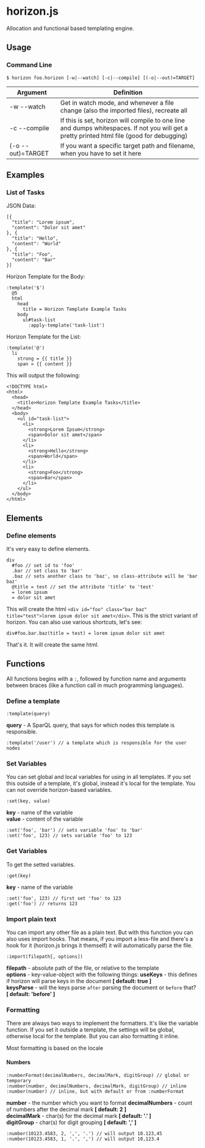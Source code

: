 horizon.js
============

Allocation and functional based templating engine.

## Usage

### Command Line

    $ horizon foo.horizon [-w|--watch] [-c|--compile] [(-o|--out)=TARGET]

Argument            |Definition
--------------------|----------
-w --watch       |Get in watch mode, and whenever a file change (also the imported files), recreate all
-c --compile     |If this is set, horizon will compile to one line and dumps whitespaces. If not you will get a pretty printed html file (good for debugging)
(-o --out)=TARGET|If you want a specific target path and filename, when you have to set it here


## Examples

### List of Tasks
JSON Data:

    [{
      "title": "Lorem ipsum",
      "content": "Dolor sit amet"
    }, {
      "title": "Hello",
      "content": "World"
    }, {
      "title": "Foo",
      "content": "Bar"
    }]

Horizon Template for the Body:

    :template('$')
      @5
      html
        head
          title = Horizon Template Example Tasks
        body
          ul#task-list
            :apply-template('task-list')

Horizon Template for the List:

    :template('@')
      li
        strong = {{ title }}
        span = {{ content }}
        
This will output the following:

    <!DOCTYPE html>
    <html>
      <head>
        <title>Horizon Template Example Tasks</title>
      </head>
      <body>
        <ul id="task-list">
          <li>
            <strong>Lorem Ipsum</strong>
            <span>Dolor sit amet</span>
          </li>
          <li>
            <strong>Hello</strong>
            <span>World</span>
          </li>
          <li>
            <strong>Foo</strong>
            <span>Bar</span>
          </li>
        </ul>
      </body>
    </html>

## Elements

### Define elements
It's very easy to define elements.

    div
      #foo // set id to 'foo'
      .bar // set class to 'bar'
      .baz // sets another class to 'baz', so class-attribute will be 'bar baz'
      @title = test // set the attribute 'title' to 'test'
      = lorem ipsum
      = dolor sit amet
      
This will create the html `<div id="foo" class="bar baz" title="test">lorem ipsum dolor sit amet</div>`. This is the strict variant of horizon. You can also use various shortcuts, let's see:

    div#foo.bar.baz(title = test) = lorem ipsum dolor sit amet

That's it. It will create the same html.

## Functions
All functions begins with a `:`, followed by function name and arguments between braces (like a function call in much programming languages).

### Define a template

    :template(query)

**query** - A SparQL query, that says for which nodes this template is responsible.

    :template('/user') // a template which is responsible for the user nodes

### Set Variables
You can set global and local variables for using in all templates. If you set this outside of a template, it's global, instead it's local for the template. You can not override horizon-based variables.

    :set(key, value)

**key** - name of the variable  
**value** - content of the variable

    :set('foo', 'bar') // sets variable 'foo' to 'bar'
    :set('foo', 123) // sets variable 'foo' to 123


### Get Variables
To get the setted variables.

    :get(key)

**key** - name of the variable

    :set('foo', 123) // first set 'foo' to 123
    :get('foo') // returns 123


### Import plain text
You can import any other file as a plain text. But with this function you can also uses import hooks. That means, if you import a less-file and there's a hook for it (horizon.js brings it themself) it will automatically parse the file.

    :import(filepath[, options])

**filepath** - absolute path of the file, or relative to the template  
**options** - key-value-object with the following things:
  **useKeys** - this defines if horizon will parse keys in the document **[ default: true ]**  
  **keysParse** - will the keys parse `after` parsing the document or `before` that? **[ default: 'before' ]**


### Formatting

There are always two ways to implement the formatters. It's like the variable function. If you set it outside a template, the settings will be global, otherwise local for the template. But you can also formatting it inline.

Most formatting is based on the locale

#### Numbers

    :numberFormat(decimalNumbers, decimalMark, digitGroup) // global or temporary
    :number(number, decimalNumbers, decimalMark, digitGroup) // inline
    :number(number) // inline, but with default or from :numberFormat

**number** - the number which you want to format
**decimalNumbers** - count of numbers after the decimal mark **[ default: 2 ]**  
**decimalMark** - char(s) for the decimal mark **[ default: '.' ]**  
**digitGroup** - char(s) for digit grouping **[ default: ',' ]**

    :number(10123.4583, 2, ',', '.') // will output 10.123,45
    :number(10123.4583, 1, '.', ',') // will output 10,123.4